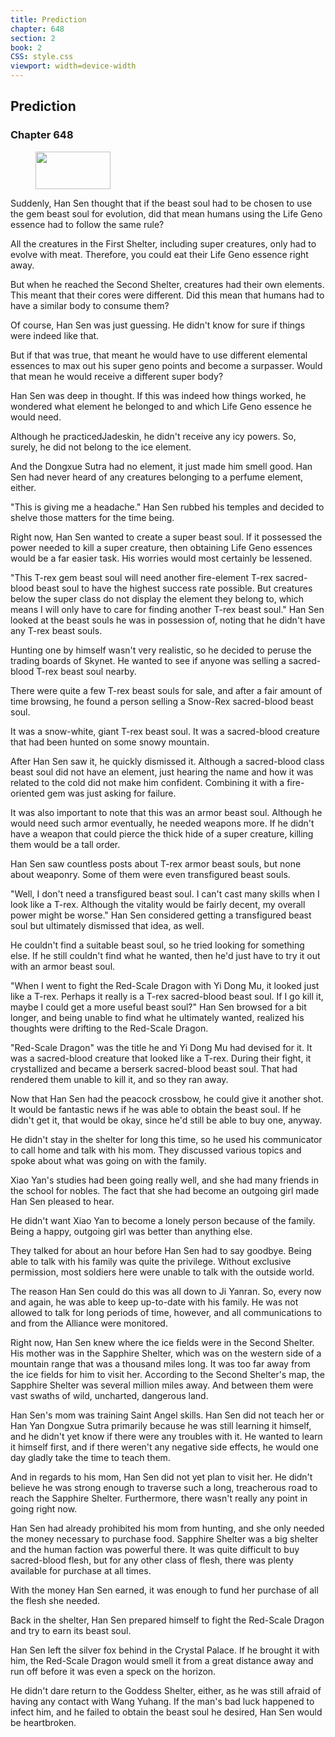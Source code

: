 ```yaml
---
title: Prediction
chapter: 648
section: 2
book: 2
CSS: style.css
viewport: width=device-width
---
```


## Prediction

### Chapter 648

<figure>
	<img src="../Images/gem.gif" alt="" id="gem" width="120" height="60" />
</figure>

Suddenly, Han Sen thought that if the beast soul had to be chosen to use the gem beast soul for evolution, did that mean humans using the Life Geno essence had to follow the same rule?

All the creatures in the First Shelter, including super creatures, only had to evolve with meat. Therefore, you could eat their Life Geno essence right away.

But when he reached the Second Shelter, creatures had their own elements. This meant that their cores were different. Did this mean that humans had to have a similar body to consume them?

Of course, Han Sen was just guessing. He didn't know for sure if things were indeed like that.

But if that was true, that meant he would have to use different elemental essences to max out his super geno points and become a surpasser. Would that mean he would receive a different super body?

Han Sen was deep in thought. If this was indeed how things worked, he wondered what element he belonged to and which Life Geno essence he would need.

Although he practicedJadeskin, he didn't receive any icy powers. So, surely, he did not belong to the ice element.

And the Dongxue Sutra had no element, it just made him smell good. Han Sen had never heard of any creatures belonging to a perfume element, either.

"This is giving me a headache." Han Sen rubbed his temples and decided to shelve those matters for the time being.

Right now, Han Sen wanted to create a super beast soul. If it possessed the power needed to kill a super creature, then obtaining Life Geno essences would be a far easier task. His worries would most certainly be lessened.

"This T-rex gem beast soul will need another fire-element T-rex sacred-blood beast soul to have the highest success rate possible. But creatures below the super class do not display the element they belong to, which means I will only have to care for finding another T-rex beast soul." Han Sen looked at the beast souls he was in possession of, noting that he didn't have any T-rex beast souls.

Hunting one by himself wasn't very realistic, so he decided to peruse the trading boards of Skynet. He wanted to see if anyone was selling a sacred-blood T-rex beast soul nearby.

There were quite a few T-rex beast souls for sale, and after a fair amount of time browsing, he found a person selling a Snow-Rex sacred-blood beast soul.

It was a snow-white, giant T-rex beast soul. It was a sacred-blood creature that had been hunted on some snowy mountain.

After Han Sen saw it, he quickly dismissed it. Although a sacred-blood class beast soul did not have an element, just hearing the name and how it was related to the cold did not make him confident. Combining it with a fire-oriented gem was just asking for failure.

It was also important to note that this was an armor beast soul. Although he would need such armor eventually, he needed weapons more. If he didn't have a weapon that could pierce the thick hide of a super creature, killing them would be a tall order.

Han Sen saw countless posts about T-rex armor beast souls, but none about weaponry. Some of them were even transfigured beast souls.

"Well, I don't need a transfigured beast soul. I can't cast many skills when I look like a T-rex. Although the vitality would be fairly decent, my overall power might be worse." Han Sen considered getting a transfigured beast soul but ultimately dismissed that idea, as well.

He couldn't find a suitable beast soul, so he tried looking for something else. If he still couldn't find what he wanted, then he'd just have to try it out with an armor beast soul.

"When I went to fight the Red-Scale Dragon with Yi Dong Mu, it looked just like a T-rex. Perhaps it really is a T-rex sacred-blood beast soul. If I go kill it, maybe I could get a more useful beast soul?" Han Sen browsed for a bit longer, and being unable to find what he ultimately wanted, realized his thoughts were drifting to the Red-Scale Dragon.

"Red-Scale Dragon" was the title he and Yi Dong Mu had devised for it. It was a sacred-blood creature that looked like a T-rex. During their fight, it crystallized and became a berserk sacred-blood beast soul. That had rendered them unable to kill it, and so they ran away.

Now that Han Sen had the peacock crossbow, he could give it another shot. It would be fantastic news if he was able to obtain the beast soul. If he didn't get it, that would be okay, since he'd still be able to buy one, anyway.

He didn't stay in the shelter for long this time, so he used his communicator to call home and talk with his mom. They discussed various topics and spoke about what was going on with the family.

Xiao Yan's studies had been going really well, and she had many friends in the school for nobles. The fact that she had become an outgoing girl made Han Sen pleased to hear.

He didn't want Xiao Yan to become a lonely person because of the family. Being a happy, outgoing girl was better than anything else.

They talked for about an hour before Han Sen had to say goodbye. Being able to talk with his family was quite the privilege. Without exclusive permission, most soldiers here were unable to talk with the outside world.

The reason Han Sen could do this was all down to Ji Yanran. So, every now and again, he was able to keep up-to-date with his family. He was not allowed to talk for long periods of time, however, and all communications to and from the Alliance were monitored.

Right now, Han Sen knew where the ice fields were in the Second Shelter. His mother was in the Sapphire Shelter, which was on the western side of a mountain range that was a thousand miles long. It was too far away from the ice fields for him to visit her. According to the Second Shelter's map, the Sapphire Shelter was several million miles away. And between them were vast swaths of wild, uncharted, dangerous land.

Han Sen's mom was training Saint Angel skills. Han Sen did not teach her or Han Yan Dongxue Sutra primarily because he was still learning it himself, and he didn't yet know if there were any troubles with it. He wanted to learn it himself first, and if there weren't any negative side effects, he would one day gladly take the time to teach them.

And in regards to his mom, Han Sen did not yet plan to visit her. He didn't believe he was strong enough to traverse such a long, treacherous road to reach the Sapphire Shelter. Furthermore, there wasn't really any point in going right now.

Han Sen had already prohibited his mom from hunting, and she only needed the money necessary to purchase food. Sapphire Shelter was a big shelter and the human faction was powerful there. It was quite difficult to buy sacred-blood flesh, but for any other class of flesh, there was plenty available for purchase at all times.

With the money Han Sen earned, it was enough to fund her purchase of all the flesh she needed.

Back in the shelter, Han Sen prepared himself to fight the Red-Scale Dragon and try to earn its beast soul.

Han Sen left the silver fox behind in the Crystal Palace. If he brought it with him, the Red-Scale Dragon would smell it from a great distance away and run off before it was even a speck on the horizon.

He didn't dare return to the Goddess Shelter, either, as he was still afraid of having any contact with Wang Yuhang. If the man's bad luck happened to infect him, and he failed to obtain the beast soul he desired, Han Sen would be heartbroken.